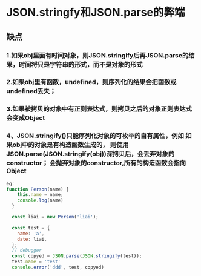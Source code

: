 # JSON.stringfy和JSON.parse的弊端
## 缺点
### 1.如果obj里面有时间对象，则JSON.stringify后再JSON.parse的结果，时间将只是字符串的形式，而不是对象的形式
### 2.如果obj里有函数，undefined，则序列化的结果会把函数或 undefined丢失；
### 3.如果被拷贝的对象中有正则表达式，则拷贝之后的对象正则表达式会变成Object
### 4、JSON.stringify()只能序列化对象的可枚举的自有属性，例如 如果obj中的对象是有构造函数生成的， 则使用JSON.parse(JSON.stringify(obj))深拷贝后，会丢弃对象的constructor；  会抛弃对象的constructor,所有的构造函数会指向Object



```js
eg:
function Person(name) {
    this.name = name;
    console.log(name)
  }

  const liai = new Person('liai');

  const test = {
    name: 'a',
    date: liai,
  };
  // debugger
  const copyed = JSON.parse(JSON.stringify(test));
  test.name = 'test'
  console.error('ddd', test, copyed)

```
